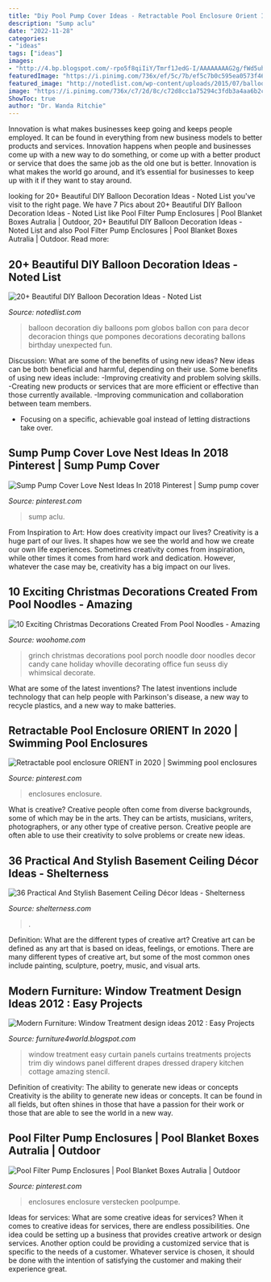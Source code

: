 ```yaml
---
title: "Diy Pool Pump Cover Ideas - Retractable Pool Enclosure Orient In 2020"
description: "Sump aclu"
date: "2022-11-28"
categories:
- "ideas"
tags: ["ideas"]
images:
- "http://4.bp.blogspot.com/-rpo5f8qiIiY/Tmrf1JedG-I/AAAAAAAAG2g/fWd5uhMj6oU/s1600/Window-Treatment-Projects-2012-4.jpg"
featuredImage: "https://i.pinimg.com/736x/ef/5c/7b/ef5c7b0c595ea0573f46a65330c05ece.jpg"
featured_image: "http://notedlist.com/wp-content/uploads/2015/07/balloon-decoration-ideas/1-balloon-decoration-ideas.jpg"
image: "https://i.pinimg.com/736x/c7/2d/8c/c72d8cc1a75294c3fdb3a4aa6b2cb23e.jpg"
ShowToc: true
author: "Dr. Wanda Ritchie"
---
```



Innovation is what makes businesses keep going and keeps people employed. It can be found in everything from new business models to better products and services. Innovation happens when people and businesses come up with a new way to do something, or come up with a better product or service that does the same job as the old one but is better. Innovation is what makes the world go around, and it’s essential for businesses to keep up with it if they want to stay around.

	

		
looking for 20+ Beautiful DIY Balloon Decoration Ideas - Noted List you've visit to the right page. We have 7 Pics about 20+ Beautiful DIY Balloon Decoration Ideas - Noted List like Pool Filter Pump Enclosures | Pool Blanket Boxes Autralia | Outdoor, 20+ Beautiful DIY Balloon Decoration Ideas - Noted List and also Pool Filter Pump Enclosures | Pool Blanket Boxes Autralia | Outdoor. Read more:
		
    
## 20+ Beautiful DIY Balloon Decoration Ideas - Noted List

<img loading=lazy src="http://notedlist.com/wp-content/uploads/2015/07/balloon-decoration-ideas/1-balloon-decoration-ideas.jpg" onerror="this.onerror=null;this.src='https://tse2.mm.bing.net/th?id=OIP.7U555XnDDSKxedR-YJigBwHaKu&amp;pid=15.1';" alt="20+ Beautiful DIY Balloon Decoration Ideas - Noted List">

_Source: notedlist.com_

>balloon decoration diy balloons pom globos ballon con para decor decoracion things que pompones decorations decorating ballons birthday unexpected fun. 

	

Discussion: What are some of the benefits of using new ideas?
New ideas can be both beneficial and harmful, depending on their use. Some benefits of using new ideas include: 
-Improving creativity and problem solving skills.
-Creating new products or services that are more efficient or effective than those currently available.
-Improving communication and collaboration between team members. 
- Focusing on a specific, achievable goal instead of letting distractions take over.

    
## Sump Pump Cover Love Nest Ideas In 2018 Pinterest | Sump Pump Cover

<img loading=lazy src="https://i.pinimg.com/736x/c7/2d/8c/c72d8cc1a75294c3fdb3a4aa6b2cb23e.jpg" onerror="this.onerror=null;this.src='https://tse4.mm.bing.net/th?id=OIP.gT0iA4kd-ootYcHtKZBUDQHaLF&amp;pid=15.1';" alt="Sump Pump Cover Love Nest Ideas In 2018 Pinterest | Sump pump cover">

_Source: pinterest.com_

>sump aclu. 

	

From Inspiration to Art: How does creativity impact our lives?
Creativity is a huge part of our lives. It shapes how we see the world and how we create our own life experiences. Sometimes creativity comes from inspiration, while other times it comes from hard work and dedication. However, whatever the case may be, creativity has a big impact on our lives.

    
## 10 Exciting Christmas Decorations Created From Pool Noodles - Amazing

<img loading=lazy src="http://www.woohome.com/wp-content/uploads/2017/11/pool-noodle-projects-for-christmas-7.jpg" onerror="this.onerror=null;this.src='https://tse4.mm.bing.net/th?id=OIP.Zc4H_9666CWJVezs1RUaEgHaLD&amp;pid=15.1';" alt="10 Exciting Christmas Decorations Created From Pool Noodles - Amazing">

_Source: woohome.com_

>grinch christmas decorations pool porch noodle door noodles decor candy cane holiday whoville decorating office fun seuss diy whimsical decorate. 

	

What are some of the latest inventions?
The latest inventions include technology that can help people with Parkinson's disease, a new way to recycle plastics, and a new way to make batteries.

    
## Retractable Pool Enclosure ORIENT In 2020 | Swimming Pool Enclosures

<img loading=lazy src="https://i.pinimg.com/736x/46/50/74/4650744039478b766f960f8cd1043e54.jpg" onerror="this.onerror=null;this.src='https://tse1.mm.bing.net/th?id=OIP.ZwyBElvymCj2yFPr8B62cgHaFj&amp;pid=15.1';" alt="Retractable pool enclosure ORIENT in 2020 | Swimming pool enclosures">

_Source: pinterest.com_

>enclosures enclosure. 

	

What is creative?
Creative people often come from diverse backgrounds, some of which may be in the arts. They can be artists, musicians, writers, photographers, or any other type of creative person. Creative people are often able to use their creativity to solve problems or create new ideas.

    
## 36 Practical And Stylish Basement Ceiling Décor Ideas - Shelterness

<img loading=lazy src="https://i.shelterness.com/2016/05/36-practical-and-stylish-basement-ceiling-ideas-cover.jpg" onerror="this.onerror=null;this.src='https://tse3.mm.bing.net/th?id=OIP.aHueLOrVr-A3wq_g2QrdNQHaLG&amp;pid=15.1';" alt="36 Practical And Stylish Basement Ceiling Décor Ideas - Shelterness">

_Source: shelterness.com_

>. 

	

Definition: What are the different types of creative art?
Creative art can be defined as any art that is based on ideas, feelings, or emotions. There are many different types of creative art, but some of the most common ones include painting, sculpture, poetry, music, and visual arts.

    
## Modern Furniture: Window Treatment Design Ideas 2012 : Easy Projects

<img loading=lazy src="http://4.bp.blogspot.com/-rpo5f8qiIiY/Tmrf1JedG-I/AAAAAAAAG2g/fWd5uhMj6oU/s1600/Window-Treatment-Projects-2012-4.jpg" onerror="this.onerror=null;this.src='https://tse1.mm.bing.net/th?id=OIP._73Z2KU6OukqargqbYuF1gHaJ3&amp;pid=15.1';" alt="Modern Furniture: Window Treatment design ideas 2012 : Easy Projects">

_Source: furniture4world.blogspot.com_

>window treatment easy curtain panels curtains treatments projects trim diy windows panel different drapes dressed drapery kitchen cottage amazing stencil. 

	

Definition of creativity: The ability to generate new ideas or concepts
Creativity is the ability to generate new ideas or concepts. It can be found in all fields, but often shines in those that have a passion for their work or those that are able to see the world in a new way.

    
## Pool Filter Pump Enclosures | Pool Blanket Boxes Autralia | Outdoor

<img loading=lazy src="https://i.pinimg.com/736x/ef/5c/7b/ef5c7b0c595ea0573f46a65330c05ece.jpg" onerror="this.onerror=null;this.src='https://tse1.mm.bing.net/th?id=OIP.Z0FhDyZHXalIHaEkvCqcuQHaJ4&amp;pid=15.1';" alt="Pool Filter Pump Enclosures | Pool Blanket Boxes Autralia | Outdoor">

_Source: pinterest.com_

>enclosures enclosure verstecken poolpumpe. 

	

Ideas for services: What are some creative ideas for services?
When it comes to creative ideas for services, there are endless possibilities. One idea could be setting up a business that provides creative artwork or design services. Another option could be providing a customized service that is specific to the needs of a customer. Whatever service is chosen, it should be done with the intention of satisfying the customer and making their experience great.

